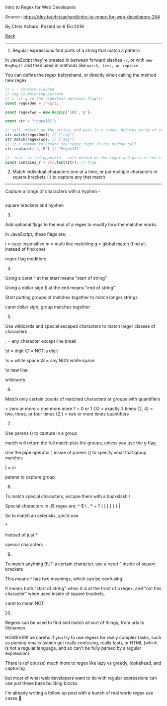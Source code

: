 
Intro to Regex for Web Developers

Source : https://dev.to/chrisachard/intro-to-regex-for-web-developers-2fj4

By Chris Achard, Posted on 8 Eki 2019

[Back](../readme.md)

---

1. Regular expressions find parts of a string that match a pattern

In JavaScript they're created in between forward slashes `//`, or with `new RegExp()` and then used in methods like `match, test, or replace`

You can define the regex beforehand, or directly when calling the method new regex

```js
// / : forward slashed
// reg is Matching pattern
// i (or g in the regexTwo) optional flag(s)
const regexOne = /reg/i;

const regexTwo = new RegExp('101','g');

const str = "regex101";

// call 'match' on the string, and pass in a regex. Returns array of results
str.match(regexOne); // ["reg"]
str.match(regexTwo); // ["101"]
// it s common to create the regex right in the method call
str.replace(/r/,'R') // "Regex101"

// 'test' is the opposite:  call method on the regex and pass in the string to test
const contains_r = /r/.test(str); // true
```

2. Match individual characters one at a time, or put multiple characters in square brackets `[]` to capture any that match
***
Capture a range of characters with a hyphen -

```js

```

square brackets and hyphen

3.
Add optional flags to the end of a regex to modify how the matcher works.

In JavaScript, these flags are:

i = case insensitive
m = multi line matching
g = global match (find all, instead of find one)

regex flag modifiers

4.
Using a caret ^ at the start means "start of string"

Using a dollar sign $ at the end means "end of string"

Start putting groups of matches together to match longer strings

caret dollar sign, group matches together

5.
Use wildcards and special escaped characters to match larger classes of characters

. = any character except line break

\d = digit
\D = NOT a digit

\s = white space
\S = any NON white space

\n new line

wildcards

6.
Match only certain counts of matched characters or groups with quantifiers

= zero or more
= one more more ? = 0 or 1 {3} = exactly 3 times {2, 4} = two, three, or four times {2,} = two or more times
quantifiers

7.
Use parens () to capture in a group

match will return the full match plus the groups, unless you use the g flag

Use the pipe operator | inside of parens () to specify what that group matches

| = or

parens to capture group

8.
To match special characters, escape them with a backslash \

Special characters in JS regex are: ^ $ \ . * + ? ( ) [ ] { } |

So to match an asterisks, you'd use:

\*

Instead of just *

special characters

9.
To match anything BUT a certain character, use a caret ^ inside of square brackets

This means ^ has two meanings, which can be confusing.

It means both "start of string" when it is at the front of a regex, and "not this character" when used inside of square brackets.

caret to mean NOT

10.
Regexs can be used to find and match all sort of things, from urls to filenames

HOWEVER! be careful if you try to use regexs for really complex tasks, such as parsing emails (which get really confusing, really fast), or HTML (which is not a regular language, and so can't be fully parsed by a regular expression)

There is (of course) much more to regex like lazy vs greedy, lookahead, and capturing

but most of what web developers want to do with regular expressions can use just these base building blocks.

I'm already writing a follow up post with a bunch of real world regex use cases 🎉

 